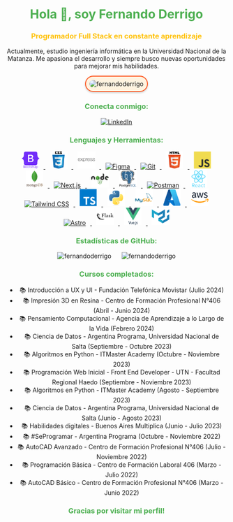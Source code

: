 <h1 align="center" style="color:#4CAF50;">Hola 👋, soy Fernando Derrigo</h1>
<h3 align="center" style="color:#FFC107;">Programador Full Stack en constante aprendizaje</h3>
<p align="center">Actualmente, estudio ingeniería informática en la Universidad Nacional de la Matanza. Me apasiona el desarrollo y siempre busco nuevas oportunidades para mejorar mis habilidades.</p>

<p align="center">
  <img src="https://komarev.com/ghpvc/?username=fernandoderrigo&label=Visitas%20al%20perfil&color=FF5722&style=plastic&labelColor=FFFFFF" alt="fernandoderrigo" style="border: 2px solid #FF5722; border-radius: 20px; padding: 8px; background-color: #FFF3E0; box-shadow: 0 2px 4px rgba(0, 0, 0, 0.2); width: 140px; height: 40px;"/>
</p>


<h3 align="center" style="color:#4CAF50;">Conecta conmigo:</h3>
<p align="center">
  <a href="https://www.linkedin.com/in/fernando-tome/" target="_blank" rel="noreferrer">
    <img src="https://raw.githubusercontent.com/rahuldkjain/github-profile-readme-generator/master/src/images/icons/Social/linked-in-alt.svg" alt="LinkedIn" height="30" width="30" style="margin: 0 10px;" />
  </a>
</p>

<h3 align="center" style="color:#4CAF50;">Lenguajes y Herramientas:</h3>
<p align="center">
  <a href="https://getbootstrap.com" target="_blank" rel="noreferrer">
    <img src="https://raw.githubusercontent.com/devicons/devicon/master/icons/bootstrap/bootstrap-plain-wordmark.svg" alt="Bootstrap" width="40" height="40" style="margin: 0 10px;"/>
  </a>
  <a href="https://www.w3schools.com/css/" target="_blank" rel="noreferrer">
    <img src="https://raw.githubusercontent.com/devicons/devicon/master/icons/css3/css3-original-wordmark.svg" alt="CSS3" width="40" height="40" style="margin: 0 10px;"/>
  </a>
  <a href="https://expressjs.com" target="_blank" rel="noreferrer">
    <img src="https://raw.githubusercontent.com/devicons/devicon/master/icons/express/express-original-wordmark.svg" alt="Express.js" width="40" height="40" style="margin: 0 10px;"/>
  </a>
  <a href="https://www.figma.com/" target="_blank" rel="noreferrer">
    <img src="https://www.vectorlogo.zone/logos/figma/figma-icon.svg" alt="Figma" width="40" height="40" style="margin: 0 10px;"/>
  </a>
  <a href="https://git-scm.com/" target="_blank" rel="noreferrer">
    <img src="https://www.vectorlogo.zone/logos/git-scm/git-scm-icon.svg" alt="Git" width="40" height="40" style="margin: 0 10px;"/>
  </a>
  <a href="https://www.w3.org/html/" target="_blank" rel="noreferrer">
    <img src="https://raw.githubusercontent.com/devicons/devicon/master/icons/html5/html5-original-wordmark.svg" alt="HTML5" width="40" height="40" style="margin: 0 10px;"/>
  </a>
  <a href="https://developer.mozilla.org/en-US/docs/Web/JavaScript" target="_blank" rel="noreferrer">
    <img src="https://raw.githubusercontent.com/devicons/devicon/master/icons/javascript/javascript-original.svg" alt="JavaScript" width="40" height="40" style="margin: 0 10px;"/>
  </a>
  <a href="https://www.mongodb.com/" target="_blank" rel="noreferrer">
    <img src="https://raw.githubusercontent.com/devicons/devicon/master/icons/mongodb/mongodb-original-wordmark.svg" alt="MongoDB" width="40" height="40" style="margin: 0 10px;"/>
  </a>
  <a href="https://nextjs.org/" target="_blank" rel="noreferrer">
    <img src="https://cdn.worldvectorlogo.com/logos/nextjs-2.svg" alt="Next.js" width="40" height="40" style="margin: 0 10px;"/>
  </a>
  <a href="https://nodejs.org" target="_blank" rel="noreferrer">
    <img src="https://raw.githubusercontent.com/devicons/devicon/master/icons/nodejs/nodejs-original-wordmark.svg" alt="Node.js" width="40" height="40" style="margin: 0 10px;"/>
  </a>
  <a href="https://www.postgresql.org" target="_blank" rel="noreferrer">
    <img src="https://raw.githubusercontent.com/devicons/devicon/master/icons/postgresql/postgresql-original-wordmark.svg" alt="PostgreSQL" width="40" height="40" style="margin: 0 10px;"/>
  </a>
  <a href="https://postman.com" target="_blank" rel="noreferrer">
    <img src="https://www.vectorlogo.zone/logos/getpostman/getpostman-icon.svg" alt="Postman" width="40" height="40" style="margin: 0 10px;"/>
  </a>
  <a href="https://reactjs.org/" target="_blank" rel="noreferrer">
    <img src="https://raw.githubusercontent.com/devicons/devicon/master/icons/react/react-original-wordmark.svg" alt="React" width="40" height="40" style="margin: 0 10px;"/>
  </a>
  <a href="https://tailwindcss.com/" target="_blank" rel="noreferrer">
    <img src="https://www.vectorlogo.zone/logos/tailwindcss/tailwindcss-icon.svg" alt="Tailwind CSS" width="40" height="40" style="margin: 0 10px;"/>
  </a>
  <a href="https://www.typescriptlang.org/" target="_blank" rel="noreferrer">
    <img src="https://raw.githubusercontent.com/devicons/devicon/master/icons/typescript/typescript-original.svg" alt="TypeScript" width="40" height="40" style="margin: 0 10px;"/>
  </a>
  <a href="https://www.python.org/" target="_blank" rel="noreferrer">
    <img src="https://raw.githubusercontent.com/devicons/devicon/master/icons/python/python-original.svg" alt="Python" width="40" height="40" style="margin: 0 10px;"/>
  </a>
  <a href="https://www.mysql.com/" target="_blank" rel="noreferrer">
    <img src="https://raw.githubusercontent.com/devicons/devicon/master/icons/mysql/mysql-original-wordmark.svg" alt="MySQL" width="40" height="40" style="margin: 0 10px;"/>
  </a>
  <a href="https://azure.microsoft.com/" target="_blank" rel="noreferrer">
    <img src="https://raw.githubusercontent.com/devicons/devicon/master/icons/azure/azure-original.svg" alt="Azure" width="40" height="40" style="margin: 0 10px;"/>
  </a>
  <a href="https://aws.amazon.com/" target="_blank" rel="noreferrer">
    <img src="https://raw.githubusercontent.com/devicons/devicon/master/icons/amazonwebservices/amazonwebservices-original-wordmark.svg" alt="AWS" width="40" height="40" style="margin: 0 10px;"/>
  </a>
  <a href="https://astro.build/" target="_blank" rel="noreferrer">
    <img src="https://astro.build/assets/press/astro-icon-light.png" alt="Astro" width="40" height="40" style="margin: 0 10px;"/>
  </a>
  <a href="https://flask.palletsprojects.com/" target="_blank" rel="noreferrer">
    <img src="https://raw.githubusercontent.com/devicons/devicon/master/icons/flask/flask-original-wordmark.svg" alt="Flask" width="40" height="40" style="margin: 0 10px;"/>
  </a>
  <a href="https://vuejs.org/" target="_blank" rel="noreferrer">
    <img src="https://raw.githubusercontent.com/devicons/devicon/master/icons/vuejs/vuejs-original-wordmark.svg" alt="Vue.js" width="40" height="40" style="margin: 0 10px;"/>
  </a>
  <a href="https://mui.com/" target="_blank" rel="noreferrer">
    <img src="https://raw.githubusercontent.com/devicons/devicon/master/icons/materialui/materialui-original.svg" alt="MUI" width="40" height="40" style="margin: 0 10px;"/>
  </a>
</p>

<h3 align="center" style="color:#4CAF50;">Estadísticas de GitHub:</h3>
<p align="center">
  <img src="https://github-readme-stats.vercel.app/api?username=fernandoderrigo&show_icons=true&locale=en" alt="fernandoderrigo" style="width: 45%; height: auto; margin: 0 10px;"/>
  <img src="https://github-readme-streak-stats.herokuapp.com/?user=fernandoderrigo&" alt="fernandoderrigo" style="width: 45%; height: auto; margin: 0 10px;"/>
</p>


<h3 align="center" style="color:#4CAF50;">Cursos completados:</h3>
<ul align="center">
  <li>📚 Introducción a UX y UI - Fundación Telefónica Movistar (Julio 2024)</li>
  <li>📚 Impresión 3D en Resina - Centro de Formación Profesional N°406 (Abril - Junio 2024)</li>
  <li>📚 Pensamiento Computacional - Agencia de Aprendizaje a lo Largo de la Vida (Febrero 2024)</li>
  <li>📚 Ciencia de Datos - Argentina Programa, Universidad Nacional de Salta (Septiembre - Octubre 2023)</li>
  <li>📚 Algoritmos en Python - ITMaster Academy (Octubre - Noviembre 2023)</li>
  <li>📚 Programación Web Inicial - Front End Developer - UTN - Facultad Regional Haedo (Septiembre - Noviembre 2023)</li>
  <li>📚 Algoritmos en Python - ITMaster Academy (Agosto - Septiembre 2023)</li>
  <li>📚 Ciencia de Datos - Argentina Programa, Universidad Nacional de Salta (Junio - Agosto 2023)</li>
  <li>📚 Habilidades digitales - Buenos Aires Multiplica (Junio - Julio 2023)</li>
  <li>📚 #SeProgramar - Argentina Programa (Octubre - Noviembre 2022)</li>
  <li>📚 AutoCAD Avanzado - Centro de Formación Profesional N°406 (Julio - Noviembre 2022)</li>
  <li>📚 Programación Básica - Centro de Formación Laboral 406 (Marzo - Julio 2022)</li>
  <li>📚 AutoCAD Básico - Centro de Formación Profesional N°406 (Marzo - Junio 2022)</li>
</ul>

<h3 align="center" style="color:#4CAF50;">Gracias por visitar mi perfil!</h3>
